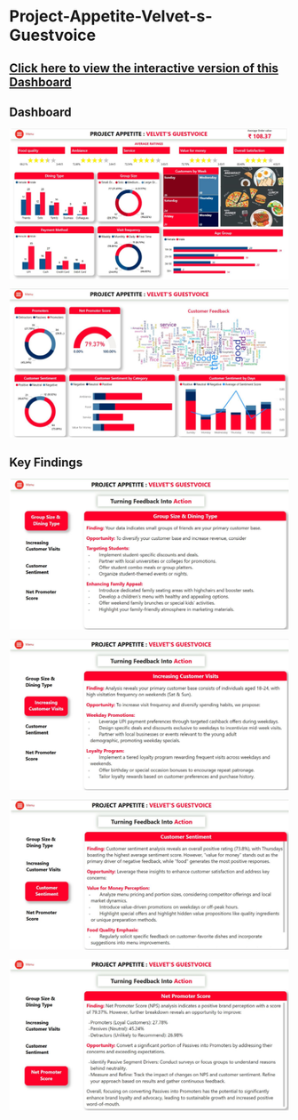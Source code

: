 # Project-Appetite-Velvet-s-Guestvoice

## [Click here to view the interactive version of this Dashboard](https://app.powerbi.com/view?r=eyJrIjoiNGY2ZmNiZDUtYmY1NC00ODE3LWI1ODEtNDc0ZGI4MGQ4ZDE3IiwidCI6ImRmODY3OWNkLWE4MGUtNDVkOC05OWFjLWM4M2VkN2ZmOTVhMCJ9)<br>

## Dashboard
![Dashboard](https://github.com/k-for-karthik/Project-Appetite-Velvet-s-Guestvoice/blob/7264fe0e7a48dca5e628e1e4a1fdcd14bf4d3ca7/velvet%20dashboard%201.JPG)<br>


![Dashboard](https://github.com/k-for-karthik/Project-Appetite-Velvet-s-Guestvoice/blob/9c624b8bbba1f4e0d0f0a9fe0b813bc343ac1f70/velvet%20dashboard%202.JPG)<br>

## Key Findings

![Findings](https://github.com/k-for-karthik/Project-Appetite-Velvet-s-Guestvoice/blob/9c624b8bbba1f4e0d0f0a9fe0b813bc343ac1f70/velvet%20findings%201.JPG)<br>

![Findings](https://github.com/k-for-karthik/Project-Appetite-Velvet-s-Guestvoice/blob/9c624b8bbba1f4e0d0f0a9fe0b813bc343ac1f70/velvet%20findings%202.JPG)<br>

![Findings](https://github.com/k-for-karthik/Project-Appetite-Velvet-s-Guestvoice/blob/9c624b8bbba1f4e0d0f0a9fe0b813bc343ac1f70/velvet%20findings%203.JPG)<br>

![Findings](https://github.com/k-for-karthik/Project-Appetite-Velvet-s-Guestvoice/blob/9c624b8bbba1f4e0d0f0a9fe0b813bc343ac1f70/velvet%20findings%204.JPG)<br>
